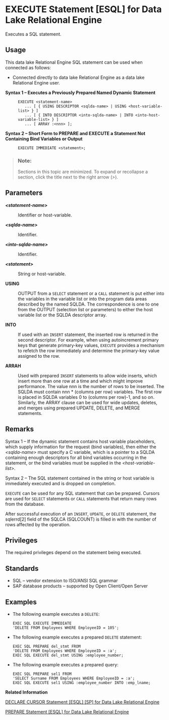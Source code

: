 <!-- loioa774406384f21015b6b5b37c393396c9 -->

# EXECUTE Statement \[ESQL\] for Data Lake Relational Engine

Executes a SQL statement.



<a name="loioa774406384f21015b6b5b37c393396c9__section_ovp_dvr_znb"/>

## Usage

This data lake Relational Engine SQL statement can be used when connected as follows:

-   Connected directly to data lake Relational Engine as a data lake Relational Engine user.




<dl>
<dt><b>

Syntax 1 – Executes a Previously Prepared Named Dynamic Statement

</b></dt>
<dd>

```
EXECUTE <statement-name>
   ... [ { USING DESCRIPTOR <sqlda-name> | USING <host-variable-list> } ]
   ... [ { INTO DESCRIPTOR <into-sqlda-name> | INTO <into-host-variable-list> } ]
   ... [ ARRAY :<nnn> ];
```



</dd><dt><b>

Syntax 2 – Short Form to PREPARE and EXECUTE a Statement Not Containing Bind Variables or Output

</b></dt>
<dd>

```
EXECUTE IMMEDIATE <statement>;
```



</dd>
</dl>



> ### Note:  
> Sections in this topic are minimized. To expand or recollapse a section, click the title next to the right arrow \(*\>*\).



<a name="loioa774406384f21015b6b5b37c393396c9__IQ_Parameters"/>

## Parameters


<dl>
<dt><b>

*<statement-name\>*

</b></dt>
<dd>

Identifier or host-variable.



</dd><dt><b>

*<sqlda-name\>*

</b></dt>
<dd>

Identifier.



</dd><dt><b>

*<into-sqlda-name\>*

</b></dt>
<dd>

Identifier.



</dd><dt><b>

*<statement\>*

</b></dt>
<dd>

String or host-variable.



</dd><dt><b>

USING

</b></dt>
<dd>

OUTPUT from a `SELECT` statement or a `CALL` statement is put either into the variables in the variable list or into the program data areas described by the named SQLDA. The correspondence is one to one from the OUTPUT \(selection list or parameters\) to either the host variable list or the SQLDA descriptor array.



</dd><dt><b>

INTO

</b></dt>
<dd>

If used with an `INSERT` statement, the inserted row is returned in the second descriptor. For example, when using autoincrement primary keys that generate primary-key values, `EXECUTE` provides a mechanism to refetch the row immediately and determine the primary-key value assigned to the row.



</dd><dt><b>

ARRAH

</b></dt>
<dd>

Used with prepared `INSERT` statements to allow wide inserts, which insert more than one row at a time and which might improve performance. The value nnn is the number of rows to be inserted. The SQLDA must contain nnn \* \(columns per row\) variables. The first row is placed in SQLDA variables 0 to \(columns per row\)-1, and so on. Similarly, the ARRAY clause can be used for wide updates, deletes, and merges using prepared UPDATE, DELETE, and MERGE statements.



</dd>
</dl>



<a name="loioa774406384f21015b6b5b37c393396c9__IQ_Usage"/>

## Remarks

Syntax 1 – If the dynamic statement contains host variable placeholders, which supply information for the request \(bind variables\), then either the *<sqlda-name\>* must specify a C variable, which is a pointer to a SQLDA containing enough descriptors for all bind variables occurring in the statement, or the bind variables must be supplied in the *<host-variable-list\>*.

Syntax 2 – The SQL statement contained in the string or host variable is immediately executed and is dropped on completion.

`EXECUTE` can be used for any SQL statement that can be prepared. Cursors are used for `SELECT` statements or `CALL` statements that return many rows from the database.

After successful execution of an `INSERT`, `UPDATE`, or `DELETE` statement, the sqlerrd\[2\] field of the SQLCA \(SQLCOUNT\) is filled in with the number of rows affected by the operation.



<a name="loioa774406384f21015b6b5b37c393396c9__IQ_Permissions"/>

## Privileges

The required privileges depend on the statement being executed.



<a name="loioa774406384f21015b6b5b37c393396c9__IQ_Standards"/>

## Standards

-   SQL – vendor extension to ISO/ANSI SQL grammar
-   SAP database products – supported by Open Client/Open Server



<a name="loioa774406384f21015b6b5b37c393396c9__IQ_Examples"/>

## Examples

-   The following example executes a `DELETE`:

    ```
    EXEC SQL EXECUTE IMMEDIATE
    'DELETE FROM Employees WHERE EmployeeID = 105';
    ```

-   The following example executes a prepared `DELETE` statement:

    ```
    EXEC SQL PREPARE del_stmt FROM
    'DELETE FROM Employees WHERE EmployeeID = :a';
    EXEC SQL EXECUTE del_stmt USING :employee_number;
    ```

-   The following example executes a prepared query:

    ```
    EXEC SQL PREPARE sel1 FROM
    'SELECT Surname FROM Employees WHERE EmployeeID = :a';
    EXEC SQL EXECUTE sel1 USING :employee_number INTO :emp_lname;
    ```


**Related Information**  


[DECLARE CURSOR Statement \[ESQL\] \[SP\] for Data Lake Relational Engine](declare-cursor-statement-esql-sp-for-data-lake-relational-engine-a61ac0b.md "Declares a cursor. Cursors are the primary means for manipulating the results of queries.")

[PREPARE Statement \[ESQL\] for Data Lake Relational Engine](prepare-statement-esql-for-data-lake-relational-engine-a621eea.md "Prepares a statement to be executed later or used for a cursor.")

